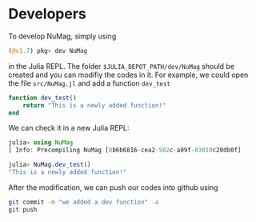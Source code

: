 # Developers

To develop NuMag, simply using
```julia
(@v1.7) pkg> dev NuMag
```
in the Julia REPL. The folder `$JULIA_DEPOT_PATH/dev/NuMag` should be created and you can modifiy the codes in it. 
For example, we could open the file `src/NuMag.jl` and add a function `dev_test` 
```julia
function dev_test()
    return "This is a newly added function!"
end
```
We can check it in a new Julia REPL:
```julia
julia> using NuMag
[ Info: Precompiling NuMag [8b6b6816-cea2-582c-a99f-83810c20db0f]

julia> NuMag.dev_test()
"This is a newly added function!"
```

After the modification, we can push our codes into github using 
```bash
git commit -m "we added a dev function" -a
git push
```

